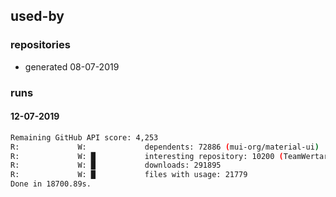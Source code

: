 ## used-by
### repositories
- generated 08-07-2019

### runs
#### 12-07-2019

```bash
Remaining GitHub API score: 4,253
R:             W:             dependents: 72886 (mui-org/material-ui)
R:             W: █           interesting repository: 10200 (TeamWertarbyte/mdi-material-ui)
R:             W: █           downloads: 291895
R:             W: █           files with usage: 21779
Done in 18700.89s.
```